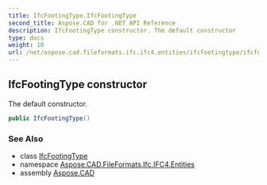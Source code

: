 ```yaml
---
title: IfcFootingType.IfcFootingType
second_title: Aspose.CAD for .NET API Reference
description: IfcFootingType constructor. The default constructor
type: docs
weight: 10
url: /net/aspose.cad.fileformats.ifc.ifc4.entities/ifcfootingtype/ifcfootingtype/
---
```

## IfcFootingType constructor

The default constructor.

```csharp
public IfcFootingType()
```

### See Also

* class [IfcFootingType](../)
* namespace [Aspose.CAD.FileFormats.Ifc.IFC4.Entities](../../ifcfootingtype/)
* assembly [Aspose.CAD](../../../)


